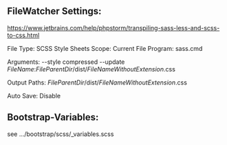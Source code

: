 ## FileWatcher Settings:
https://www.jetbrains.com/help/phpstorm/transpiling-sass-less-and-scss-to-css.html

File Type: SCSS Style Sheets
Scope: Current File
Program: sass.cmd

Arguments: 
--style compressed  --update $FileName$:$FileParentDir$/dist/$FileNameWithoutExtension$.css

Output Paths: 
$FileParentDir$/dist/$FileNameWithoutExtension$.css

Auto Save: Disable

## Bootstrap-Variables: 
see .../bootstrap/scss/_variables.scss
